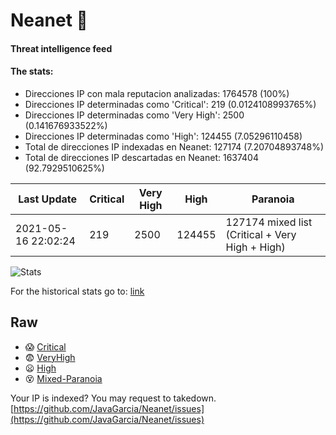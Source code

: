 # Neanet :hocho:
#### Threat intelligence feed
#### The stats:

- Direcciones IP con mala reputacion analizadas: 1764578 (100%)
- Direcciones IP determinadas como 'Critical':  219 (0.0124108993765%)
- Direcciones IP determinadas como 'Very High':  2500 (0.141676933522%)
- Direcciones IP determinadas como 'High':  124455 (7.05296110458)
- Total de direcciones IP indexadas en Neanet:  127174 (7.20704893748%)
- Total de direcciones IP descartadas en Neanet:  1637404 (92.7929510625%)

| Last Update | Critical | Very High | High | Paranoia |
| --- | --- | --- | --- | --- |
| 2021-05-16 22:02:24 | 219 | 2500 | 124455 | 127174 mixed list (Critical + Very High + High)|

![Stats](https://docs.google.com/spreadsheets/d/e/2PACX-1vSnaNMIXVabIpDJjufMlzH7poXnshF3mgd8Is1g9ytUEzVsP5my4Trn8f-xkoLLQ38xpL3HtmUexLo6/pubchart?oid=501124687&format=image)

For the historical stats go to: [link](/stats.csv)
## Raw
- :scream: [Critical](https://raw.githubusercontent.com/JavaGarcia/Neanet/master/blacklists/neanet_critical.txt)
- :fearful: [VeryHigh](https://raw.githubusercontent.com/JavaGarcia/Neanet/master/blacklists/neanet_veryHigh.txtt)
- :frowning: [High](https://raw.githubusercontent.com/JavaGarcia/Neanet/master/blacklists/neanet_high.txt)
- :dizzy_face: [Mixed-Paranoia](https://raw.githubusercontent.com/JavaGarcia/Neanet/master/blacklists/neanet_all.txt)


Your IP is indexed? You may request to takedown. [https://github.com/JavaGarcia/Neanet/issues](https://github.com/JavaGarcia/Neanet/issues)















































































































































































































































































































































































































































































































































































































































































































































































































































































































































































































































































































































































































































































































































































































































































































































































































































































































































































































































































































































































































































































































































































































































































































































































































































































































































































































































































































































































































































































































































































































































































































































































































































































































































































































































































































































































































































































































































































































































































































































































































































































































































































































































































































































































































































































































































































































































































































































































































































































































































































































































































































































































































































































































































































































































































































































































































































































































































































































































































































































































































































































































































































































































































































































































































































































































































































































